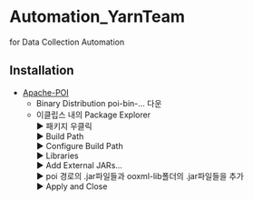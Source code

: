 # Automation_YarnTeam
for Data Collection Automation

## Installation
- [Apache-POI](https://poi.apache.org/download.html)
    - Binary Distribution poi-bin-... 다운
    - 이클립스 내의 Package Explorer <br />▶ 패키지 우클릭 <br />▶ Build Path <br />▶ Configure Build Path <br />▶ Libraries <br />▶ Add External JARs... <br />▶ poi 경로의 .jar파일들과 ooxml-lib폴더의 .jar파일들을 추가 <br />▶ Apply and Close
